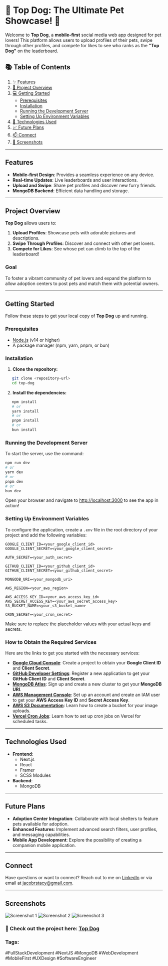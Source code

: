 # 🐾 **Top Dog: The Ultimate Pet Showcase!** 🚀

Welcome to **Top Dog**, a **mobile-first** social media web app designed for pet lovers! This platform allows users to upload profiles of their pets, swipe through other profiles, and compete for likes to see who ranks as the **"Top Dog"** on the leaderboard.

## 📚 Table of Contents
1. [✨ Features](#features)
2. [🚀 Project Overview](#project-overview)
3. [💻 Getting Started](#getting-started)
   - [Prerequisites](#prerequisites)
   - [Installation](#installation)
   - [Running the Development Server](#running-the-development-server)
   - [Setting Up Environment Variables](#setting-up-environment-variables)
4. [🔧 Technologies Used](#technologies-used)
5. [📈 Future Plans](#future-plans)
6. [📫 Connect](#connect)
7. [🎨 Screenshots](#screenshots)

---

## Features
- **Mobile-first Design**: Provides a seamless experience on any device.
- **Real-time Updates**: Live leaderboards and user interactions.
- **Upload and Swipe**: Share pet profiles and discover new furry friends.
- **MongoDB Backend**: Efficient data handling and storage.

---

## Project Overview
**Top Dog** allows users to:
1. **Upload Profiles**: Showcase pets with adorable pictures and descriptions.
2. **Swipe Through Profiles**: Discover and connect with other pet lovers.
3. **Compete for Likes**: See whose pet can climb to the top of the leaderboard!

### **Goal**
To foster a vibrant community of pet lovers and expand the platform to allow adoption centers to post pets and match them with potential owners.

---

## Getting Started

Follow these steps to get your local copy of **Top Dog** up and running.

### Prerequisites
- [Node.js](https://nodejs.org) (v14 or higher)
- A package manager (npm, yarn, pnpm, or bun)

### Installation
1. **Clone the repository:**
```bash
   git clone <repository-url>
   cd top-dog
```
   

2. **Install the dependencies:**
```bash
   npm install
   # or
   yarn install
   # or
   pnpm install
   # or
   bun install
```

### Running the Development Server
To start the server, use the command:
```bash
npm run dev
# or
yarn dev
# or
pnpm dev
# or
bun dev
```

Open your browser and navigate to [http://localhost:3000](http://localhost:3000) to see the app in action!

### Setting Up Environment Variables
To configure the application, create a `.env` file in the root directory of your project and add the following variables:

```plaintext
GOOGLE_CLIENT_ID=<your_google_client_id>
GOOGLE_CLIENT_SECRET=<your_google_client_secret>

AUTH_SECRET=<your_auth_secret>

GITHUB_CLIENT_ID=<your_github_client_id>
GITHUB_CLIENT_SECRET=<your_github_client_secret>

MONGODB_URI=<your_mongodb_uri>

AWS_REGION=<your_aws_region>

AWS_ACCESS_KEY_ID=<your_aws_access_key_id>
AWS_SECRET_ACCESS_KEY=<your_aws_secret_access_key>
S3_BUCKET_NAME=<your_s3_bucket_name>

CRON_SECRET=<your_cron_secret>
```
Make sure to replace the placeholder values with your actual keys and secrets.

### How to Obtain the Required Services
Here are the links to get you started with the necessary services:

- **[Google Cloud Console](https://console.cloud.google.com/)**: Create a project to obtain your **Google Client ID** and **Client Secret**.
- **[GitHub Developer Settings](https://github.com/settings/developers)**: Register a new application to get your **GitHub Client ID** and **Client Secret**.
- **[MongoDB Atlas](https://www.mongodb.com/atlas/database)**: Sign up and create a new cluster to get your **MongoDB URI**.
- **[AWS Management Console](https://aws.amazon.com/console/)**: Set up an account and create an IAM user to get your **AWS Access Key ID** and **Secret Access Key**.
- **[AWS S3 Documentation](https://aws.amazon.com/s3/getting-started/)**: Learn how to create a bucket for your image uploads.
- **[Vercel Cron Jobs](https://vercel.com/docs/cron-jobs)**: Learn how to set up cron jobs on Vercel for scheduled tasks.

---

## Technologies Used
- **Frontend**: 
  - Next.js
  - React
  - Framer
  - SCSS Modules
- **Backend**:
  - MongoDB

---

## Future Plans
- **Adoption Center Integration**: Collaborate with local shelters to feature pets available for adoption.
- **Enhanced Features**: Implement advanced search filters, user profiles, and messaging capabilities.
- **Mobile App Development**: Explore the possibility of creating a companion mobile application.

---

## Connect
Have questions or want to connect? Reach out to me on [LinkedIn](https://www.linkedin.com/in/jacobrstacy) or via email at [jacobrstacy@gmail.com](mailto:jacobrstacy@gmail.com). 

---

## Screenshots
![Screenshot 1](https://top-dog-nine.vercel.app/Demo1.png)
![Screenshot 2](https://top-dog-nine.vercel.app/Demo2.png)
![Screenshot 3](https://top-dog-nine.vercel.app/Demo3.png)



### 📎 Check out the project here: [Top Dog](https://top-dog-nine.vercel.app)

### Tags:
#FullStackDevelopment #NextJS #MongoDB #WebDevelopment #MobileFirst #UXDesign #SoftwareEngineer
